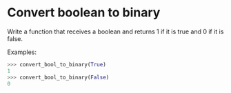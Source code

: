 # Convert boolean to binary

Write a function that receives a boolean and returns 1 if it is true and
0 if it is false.

Examples:

```python
>>> convert_bool_to_binary(True)
1
>>> convert_bool_to_binary(False)
0
```
